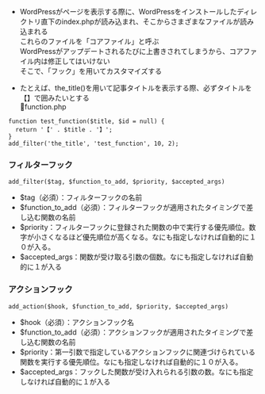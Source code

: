 - WordPressがページを表示する際に、WordPressをインストールしたディレクトリ直下のindex.phpが読み込まれ、そこからさまざまなファイルが読み込まれる  
これらのファイルを「コアファイル」と呼ぶ  
WordPressがアップデートされるたびに上書きされてしまうから、コアファイル内は修正してはいけない  
そこで、「フック」を用いてカスタマイズする  

- たとえば、the_title()を用いて記事タイトルを表示する際、必ずタイトルを【】で囲みたいとする  
🔻function.php
```function.php
function test_function($title, $id = null) {
  return '【' . $title . '】';
}
add_filter('the_title', 'test_function', 10, 2);
```

### フィルターフック
`add_filter($tag, $function_to_add, $priority, $accepted_args)`  

- $tag（必須）：フィルターフックの名前  
- $function_to_add（必須）：フィルターフックが適用されたタイミングで差し込む関数の名前  
- $priority：フィルターフックに登録された関数の中で実行する優先順位。数字が小さくなるほど優先順位が高くなる。なにも指定しなければ自動的に１０が入る。  
- $accepted_args：関数が受け取る引数の個数。なにも指定しなければ自動的に１が入る  

### アクションフック
`add_action($hook, $function_to_add, $priority, $accepted_args)`  

- $hook（必須）：アクションフック名  
- $function_to_add（必須）：アクションフックが適用されたタイミングで差し込む関数の名前  
- $priority：第一引数で指定しているアクションフックに関連づけられている関数を実行する優先順位。なにも指定しなければ自動的に１０が入る。  
- $accepted_args：フックした関数が受け入れられる引数の数。なにも指定しなければ自動的に１が入る
